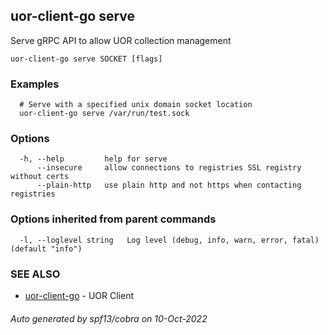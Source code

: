 ## uor-client-go serve

Serve gRPC API to allow UOR collection management

```
uor-client-go serve SOCKET [flags]
```

### Examples

```
  # Serve with a specified unix domain socket location
  uor-client-go serve /var/run/test.sock
```

### Options

```
  -h, --help         help for serve
      --insecure     allow connections to registries SSL registry without certs
      --plain-http   use plain http and not https when contacting registries
```

### Options inherited from parent commands

```
  -l, --loglevel string   Log level (debug, info, warn, error, fatal) (default "info")
```

### SEE ALSO

* [uor-client-go](uor-client-go.md)	 - UOR Client

###### Auto generated by spf13/cobra on 10-Oct-2022
